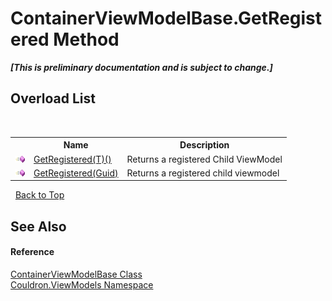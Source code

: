 # ContainerViewModelBase.GetRegistered Method 
 _**\[This is preliminary documentation and is subject to change.\]**_


## Overload List
&nbsp;<table><tr><th></th><th>Name</th><th>Description</th></tr><tr><td>![Public method](media/pubmethod.gif "Public method")</td><td><a href="M_Couldron_ViewModels_ContainerViewModelBase_GetRegistered__1">GetRegistered(T)()</a></td><td>
Returns a registered Child ViewModel</td></tr><tr><td>![Public method](media/pubmethod.gif "Public method")</td><td><a href="M_Couldron_ViewModels_ContainerViewModelBase_GetRegistered">GetRegistered(Guid)</a></td><td>
Returns a registered child viewmodel</td></tr></table>&nbsp;
<a href="#containerviewmodelbase.getregistered-method">Back to Top</a>

## See Also


#### Reference
<a href="T_Couldron_ViewModels_ContainerViewModelBase">ContainerViewModelBase Class</a><br /><a href="N_Couldron_ViewModels">Couldron.ViewModels Namespace</a><br />